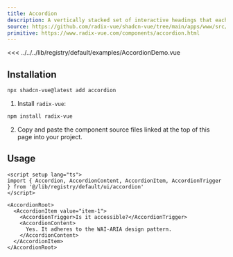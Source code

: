 ```yaml
---
title: Accordion
description: A vertically stacked set of interactive headings that each reveal a section of content. 
source: https://github.com/radix-vue/shadcn-vue/tree/main/apps/www/src/lib/registry/default/ui/accordion 
primitive: https://www.radix-vue.com/components/accordion.html
---
```



<ComponentPreview name="AccordionDemo" class="[&_.accordion]:sm:max-w-[70%]">

<<< ../../../lib/registry/default/examples/AccordionDemo.vue

</ComponentPreview>



## Installation

```bash
npx shadcn-vue@latest add accordion
```

<ManualInstall>

1. Install `radix-vue`:

```bash
npm install radix-vue
```

2. Copy and paste the component source files linked at the top of this page into your project.
</ManualInstall>

## Usage

```vue
<script setup lang="ts">
import { Accordion, AccordionContent, AccordionItem, AccordionTrigger } from '@/lib/registry/default/ui/accordion'
</script>

<AccordionRoot>
  <AccordionItem value="item-1">
    <AccordionTrigger>Is it accessible?</AccordionTrigger>
    <AccordionContent>
      Yes. It adheres to the WAI-ARIA design pattern.
    </AccordionContent>
  </AccordionItem>
</AccordionRoot>
```